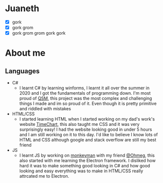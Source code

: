 # Juaneth
- [x] gork
- [x] gork grom
- [x] gork grom grom gork gork

# About me
## Languages

 - C#
      - I learnt C# by learning winforms, I learnt it all over the summer in 2020 and I got the fundamentals of programming down. I'm most proud of [QSM](https://github.com/juaneth/QSM), this project was the most complex and challenging things I made and im so proud of it. Even though it is pretty primitive and riddled with mistakes
 - HTML/CSS
     - I started learning HTML when I started working on my dad's work's website [TimeChart](https://github.com/juaneth/TimeChart), this also taught me CSS and it was very surprisingly easy! I had the website looking good in under 5 hours and I am still working on it to this day. I'd like to believe I know lots of HTML and CSS although google and stack overflow are still my best friend
 - JS
     - I learnt JS by working on [monkeyman](https://github.com/juaneth/monkeyman-discord) with my friend [@Ohmeg](https://github.com/Ohmeg), this also started with me learning the Electron framework. I disliked how hard it was to make something good looking in C# and how good looking and easy everything was to make in HTML/CSS really attrcated me to Electron.
